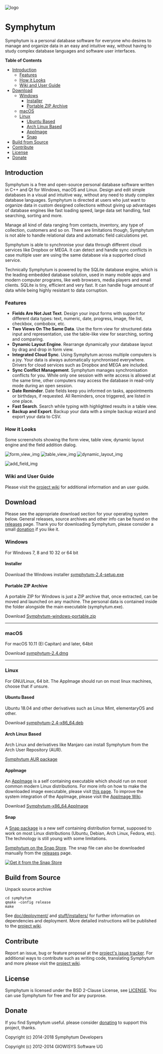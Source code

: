 ![logo](https://raw.githubusercontent.com/giowck/symphytum/master/stuff/logo/symphytum_64.png "Symphytum")
# Symphytum
Symphytum is a personal database software for everyone who desires to manage and organize data in an easy and intuitive way, without having to study complex database languages and software user interfaces.        

**Table of Contents**
* [Introduction](#introduction)
    * [Features](#features)
    * [How it Looks](#how-it-looks)
    * [Wiki and User Guide](#wiki-and-user-guide)
* [Download](#download)
    * [Windows](#windows)
        * [Installer](#installer)
        * [Portable ZIP Archive](#portable-zip-archive)
    * [macOS](#macos)
    * [Linux](#linux)
        * [Ubuntu Based](#ubuntu-based)
        * [Arch Linux Based](#arch-linux-based)
        * [AppImage](#appimage)
        * [Snap](#snap)
* [Build from Source](#build-from-source)
* [Contribute](#contribute)
* [License](#license)
* [Donate](#donate)

## Introduction
Symphytum is a free and open-source personal database software written in C++ and Qt for Windows, macOS and Linux. Design and edit simple databases in a visual and intuitive way, without any need to study complex database languages. Symphytum is directed at users who just want to organize data in custom designed collections without giving up advantages of database engines like fast loading speed, large data set handling, fast searching, sorting and more.

Manage all kind of data ranging from contacts, inventory, any type of collection, customers and so on. There are limitations though, Symphytum is not able to handle relational data and automatic field calculations yet.

Symphytum is able to synchronise your data through different cloud services like Dropbox or MEGA. It can detect and handle sync conflicts in case multiple user are using the same database via a supported cloud service.

Technically Symphytum is powered by the SQLite database engine, which is the leading embedded database solution, used in many mobile apps and modern computer programs, like web browsers, media players and email clients.
SQLite is tiny, efficient and very fast. It can handle huge amount of data while being highly resistant to data corruption. 

### Features
* **Fields Are Not Just Text**. Design your input forms with support for different data types: text, numeric, date, progress, image, file list, checkbox, combobox, etc.
* **Two Views On The Same Data**. Use the form view for structured data input and representation, use the table-like view for searching, sorting and comparing.
* **Dynamic Layout Engine**. Rearrange dynamically your database layout by drag and drop in form view.
* **Integrated Cloud Sync**. Using Symphytum across multiple computers is a joy. Your data is always automatically synchronised everywhere. Drivers for cloud services such as Dropbox and MEGA are included.
* **Sync Conflict Management**. Symphytum manages synchronisation conflicts for you. While only one session with write access is allowed at the same time, other computers may access the database in read-only mode during an open session.
* **Date Reminder**. Date fields keep you informed on tasks, appointments or birthdays, if requested. All Reminders, once triggered, are listed in one place.
* **Fast Search**. Search while typing with highlighted results in a table view.
* **Backup and Export**. Backup your data with a simple backup wizard and export your data to CSV.


### How it Looks
Some screenshots showing the form view, table view, dynamic layout engine and the field addition dialog.

![form_view_img](https://raw.githubusercontent.com/giowck/symphytum/master/stuff/screenshots/mainwindow.png "Form view")
![table_view_img](https://raw.githubusercontent.com/giowck/symphytum/master/stuff/screenshots/tablieview.png "Table view")
![dynamic_layout_img](https://raw.githubusercontent.com/giowck/symphytum/master/stuff/screenshots/dynamic_layout.gif "Dynamic layout engine")

![add_field_img](https://raw.githubusercontent.com/giowck/symphytum/master/stuff/screenshots/addfield.png "Add field")

### Wiki and User Guide
Please visit the [project wiki](https://github.com/giowck/symphytum/wiki) for additional information and an user guide.

## Download
Please see the appropriate download section for your operating system below.
General releases, source archives and other info can be found on the [releases](https://github.com/giowck/symphytum/releases) page. Thank you for downloading Symphytum, please consider a small [donation](https://github.com/giowck/symphytum/blob/master/doc/donate.md) if you like it.

### Windows
For Windows 7, 8 and 10 32 or 64 bit

#### Installer
Download the Windows installer [symphytum-2.4-setup.exe](https://github.com/giowck/symphytum/releases/download/v2.4/symphytum-2.4-setup.exe)

#### Portable ZIP Archive
A portable ZIP for Windows is just a ZIP archive that, once extracted, can be moved and launched on any machine. The personal data is contained inside the folder alongside the main executable (symphytum.exe).

Download [Symphytum-windows-portable.zip](https://github.com/giowck/symphytum/releases/download/v2.4/Symphytum-windows-portable.zip)

---

### macOS
For macOS 10.11 (El Capitan) and later, 64bit

Download [symphytum-2.4.dmg](https://github.com/giowck/symphytum/releases/download/v2.4/symphytum-2.4.dmg)

---

### Linux
For GNU/Linux, 64 bit. The AppImage should run on most linux machines, choose that if unsure.

#### Ubuntu Based
Ubuntu 18.04 and other derivatives such as Linux Mint, elementaryOS and other.

Download [symphytum-2.4-x86_64.deb](https://github.com/giowck/symphytum/releases/download/v2.4/symphytum-2.4-x86_64.deb)

#### Arch Linux Based
Arch Linux and derivatives like Manjaro can install Symphytum from the Arch User Repository (AUR).

[Symphytum AUR package](https://aur.archlinux.org/packages/symphytum/)

#### AppImage
An [AppImage](https://appimage.org/) is a self containing executable which should run on most common modern Linux distributions. For more info on how to make the downloaded image executable, please visit [this page](https://discourse.appimage.org/t/how-to-make-an-appimage-executable/80). To improve the system integration of the AppImage, please visit the [AppImage Wiki](https://github.com/AppImage/AppImageKit/wiki).

Download [Symphytum-x86_64.AppImage](https://github.com/giowck/symphytum/releases/download/v2.4/Symphytum-x86_64.AppImage)

#### Snap
A [Snap package](https://snapcraft.io/) is a new self containing distribution format, supposed to work on most Linux distributions (Ubuntu, Debian, Arch Linux, Fedora, etc). The technology is still young with some limitations.

[Symphytum on the Snap Store](https://snapcraft.io/symphytum). The snap file can also be downloaded manually from the [releases](https://github.com/giowck/symphytum/releases) page.

[![Get it from the Snap Store](https://snapcraft.io/static/images/badges/en/snap-store-black.svg)](https://snapcraft.io/symphytum)

## Build from Source
Unpack source archive   
```
cd symphytum
qmake -config release
make
```
See [doc/deployment/](https://github.com/giowck/symphytum/tree/master/doc/deployment) and [stuff/installers/](https://github.com/giowck/symphytum/tree/master/stuff/installers) for further information on dependencies and deployment. More detailed instructions will be published to the [project wiki](https://github.com/giowck/symphytum/wiki).

## Contribute
Report an issue, bug or feature proposal at the [project's issue tracker](https://github.com/giowck/symphytum/issues). For additional ways to contribute such as writing code, translating Symphytum and more please visit the [project wiki](https://github.com/giowck/symphytum/wiki).

## License
Symphytum is licensed under the BSD 2-Clause License, see [LICENSE](https://github.com/giowck/symphytum/blob/master/LICENSE). 
You can use Symphytum for free and for any purprose.

## Donate
If you find Symphytum useful. please consider [donating](https://github.com/giowck/symphytum/blob/master/doc/donate.md) to support this project, thanks.


Copyright (c) 2014-2018 Symphytum Developers

Copyright (c) 2012-2014 GIOWISYS Software UG
